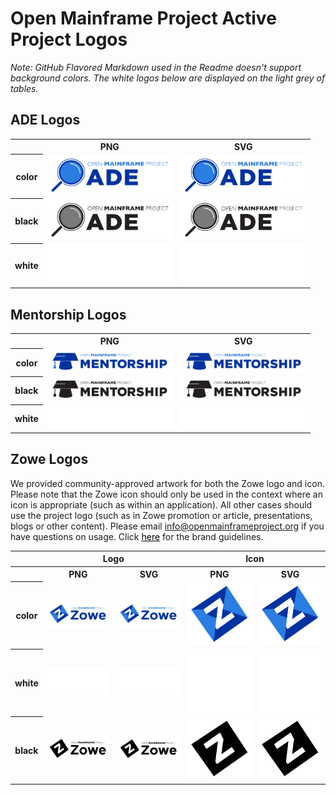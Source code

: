 # Open Mainframe Project Active Project Logos

*Note: GitHub Flavored Markdown used in the Readme doesn't support background colors. The white logos below are displayed on the light grey of tables.*

## ADE Logos

<table>
    <tr>
        <th></th>
        <th>PNG</th>
        <th>SVG</th>
    </tr>
    	<tr>
	<th>color</th>
        <td><a href="../projects/ade/ade-color.png" download><img src="../projects/ade/ade-color.png" width="200"></a></td>
	<td><a href="../projects/ade/ade-color.svg" download><img src="../projects/ade/ade-color.svg" width="200"></a></td></tr>
	<tr>
        <th>black</th>
	<td><a href="../projects/ade/ade-black.png" download><img src="../projects/ade/ade-black.png" width="200"></a></td>
	<td><a href="../projects/ade/ade-black.svg" download><img src="../projects/ade/ade-black.svg" width="200"></a></td>
	</tr>
	<tr>
        <th>white</th>
	<td><a href="../projects/ade/ade-white.png" download><img src="../projects/ade/ade-white.png" width="200"></a></td>
	<td><a href="../projects/ade/ade-white.svg" download><img src="../projects/ade/ade-white.svg" width="200"></a></td>
	</tr>
	</table>

## Mentorship Logos

<table>
    <tr>
        <th></th>
        <th>PNG</th>
        <th>SVG</th>
    </tr>
    <tr>
	<th>color</th>
        <td><a href="../projects/mentorship/mentorship-color.png" download><img src="../projects/mentorship/mentorship-color.png" width="200"></a></td>
        <td><a href="../projects/mentorship/mentorship-color.svg" download><img src="../projects/mentorship/mentorship-color.svg" width="200"></a></td>
        </tr>
        <tr>
        <th>black</th>
        <td><a href="../projects/mentorship/mentorship-black.png" download><img src="../projects/mentorship/mentorship-black.png" width="200"></a></td>
        <td><a href="../projects/mentorship/mentorship-black.svg" download><img src="../projects/mentorship/mentorship-black.svg" width="200"></a></td>
        </tr>
	<tr>
        <th>white</th>
        <td><a href="../projects/mentorship/mentorship-white.png" download><img src="../projects/mentorship/mentorship-white.png" width="200"></a></td>
        <td><a href="../projects/mentorship/mentorship-white.svg" download><img src="../projects/mentorship/mentorship-white.svg" width="200"></a></td>
    </tr>
</table>

## Zowe Logos

We provided community-approved artwork for both the Zowe logo and icon. Please note that the Zowe icon should only be used in the context where an icon is appropriate (such as within an application). All other cases should use the project logo (such as in Zowe promotion or article, presentations, blogs or other content). Please email <a href="mailto:info@openmainframeproject.org" style="color:black !important;text-decoration:underline !important">info@openmainframeproject.org</a> if you have questions on usage. Click <a href="https://www.openmainframeproject.org/communication-guidelines" style="color:black !important;text-decoration:underline !important">here</a> for the brand guidelines.


<table>
    <tr>
        <th></th>
        <th colspan="2">Logo</th>
        <th colspan="2">Icon</th>
    </tr>
    <tr>
        <th></th>
        <th>PNG</th>
        <th>SVG</th>
        <th>PNG</th>
        <th>SVG</th>
    </tr>
    <tr>
        <th>color</th>
        <td><a href="../projects/zowe/zowe-color.png" download><img src="../projects/zowe/zowe-color.png" width="200"></a></td>
        <td><a href="../projects/zowe/zowe-color.svg" download><img src="../projects/zowe/zowe-color.svg" width="200"></a></td>
        <td><a href="../projects/zowe/zowe-icon-color.png" download><img src="../projects/zowe/zowe-icon-color.png" width="200"></a></td>
        <td><a href="../projects/zowe/zowe-icon-color.svg" download><img src="../projects/zowe/zowe-icon-color.svg" width="200"></a></td>
    </tr>
    <tr>
        <th>white</th>
        <td><a href="../projects/zowe/zowe-white.png" download><img src="../projects/zowe/zowe-white.png" width="200"></a></td>
        <td><a href="../projects/zowe/zowe-white.svg" download><img src="../projects/zowe/zowe-white.svg" width="200"></a></td>
        <td><a href="../projects/zowe/zowe-icon-white.png" download><img src="../projects/zowe/zowe-icon-white.png" width="200"></a></td>
        <td><a href="../projects/zowe/zowe-icon-white.svg" download><img src="../projects/zowe/zowe-icon-white.svg" width="200"></a></td>
    </tr>
    <tr>
        <th>black</th>
        <td><a href="../projects/zowe/zowe-black.png" download><img src="../projects/zowe/zowe-black.png" width="200"></a></td>
        <td><a href="../projects/zowe/zowe-black.svg" download><img src="../projects/zowe/zowe-black.svg" width="200"></a></td>
        <td><a href="../projects/zowe/zowe-icon-black.png" download><img src="../projects/zowe/zowe-icon-black.png" width="200"></a></td>
        <td><a href="../projects/zowe/zowe-icon-black.svg" download><img src="../projects/zowe/zowe-icon-black.svg" width="200"></a></td>
    </tr>
</table>

